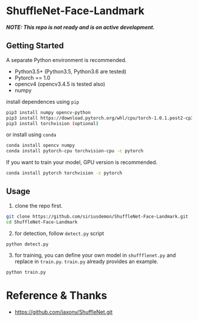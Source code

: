 # ShuffleNet-Face-Landmark

*__NOTE: This repo is not ready and is on active development.__*



## Getting Started

A separate Python environment is recommended.
+ Python3.5+ (Python3.5, Python3.6 are tested)
+ Pytorch == 1.0
+ opencv4 (opencv3.4.5 is tested also)
+ numpy

install dependences using `pip`
```bash
pip3 install numpy opencv-python
pip3 install https://download.pytorch.org/whl/cpu/torch-1.0.1.post2-cp36-cp36m-linux_x86_64.whl
pip3 install torchvision (optional)
```
or install using `conda`
```bash
conda install opencv numpy
conda install pytorch-cpu torchvision-cpu -c pytorch
```
If you want to train your model, GPU version is recommended.
```bash
conda install pytorch torchvision -c pytorch
```

## Usage
1. clone the repo first.
```bash
git clone https://github.com/siriusdemon/ShuffleNet-Face-Landmark.git
cd ShuffleNet-Face-Landmark
```
2. for detection, follow `detect.py` script
```
python detect.py
```
3. for training, you can define your own model in `shuffflenet.py` and replace in `train.py`. `train.py` already provides an example.
```
python train.py
```


# Reference & Thanks
+ https://github.com/jaxony/ShuffleNet.git
